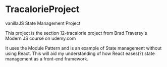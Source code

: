 # TracalorieProject
vanillaJS State Management Project

This project is the section 12-tracalorie project from Brad Traversy's Modern JS course on udemy.com

It uses the Module Pattern and is an example of State management without using React.  This will aid my understanding of how React eases(?) state management as a front-end framework.
